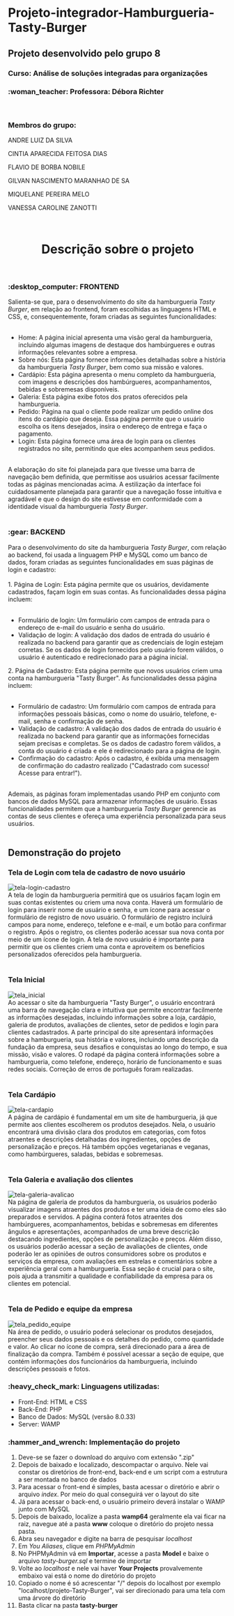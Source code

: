 # Projeto-integrador-Hamburgueria-Tasty-Burger

## Projeto desenvolvido pelo grupo 8

<h3>Curso:  Análise de soluções integradas para organizações </h3>

<h3>:woman_teacher: Professora:&nbsp;Débora Richter</h3>
</br>
<h3>Membros do grupo: </h3>
  <p>ANDRE LUIZ DA SILVA</p>
  <p>CINTIA APARECIDA FEITOSA DIAS</p>
  <p>FLAVIO DE BORBA NOBILE</p>
  <p>GILVAN NASCIMENTO MARANHAO DE SA</p>
  <p>MIQUELANE PEREIRA MELO</p>
  <p>VANESSA CAROLINE ZANOTTI</p>
    
</br>
<h1 align="center">Descrição sobre o projeto</h1>


<br>
<h3>:desktop_computer: FRONTEND</h3>
Salienta-se que, para o desenvolvimento do site da hamburgueria <i>Tasty Burger</i>, em relação ao frontend, foram escolhidas as linguagens HTML e CSS, e, consequentemente, foram criadas as seguintes funcionalidades:
<ul>
	<br>
	<li>Home: A página inicial apresenta uma visão geral da hamburgueria, incluindo algumas imagens de destaque dos hambúrgueres e outras informações relevantes sobre a empresa.</li>	 
	<li>Sobre nós: Esta página fornece informações detalhadas sobre a história da hamburgueria <i>Tasty Burger</i>, bem como sua missão e valores.</li>	
	<li>Cardápio: Esta página apresenta o menu completo da hamburgueria, com imagens e descrições dos hambúrgueres, acompanhamentos, bebidas e sobremesas disponíveis.</li>	
	<li>Galeria: Esta página exibe fotos dos pratos oferecidos pela hamburgueria.</li>	
	<li>Pedido: Página na qual o cliente pode realizar um pedido online dos itens do cardápio que deseja. Essa página permite que o usuário escolha os itens desejados, insira o endereço de entrega e faça o pagamento.</li>	
	<li>Login: Esta página fornece uma área de login para os clientes registrados no site, permitindo que eles acompanhem seus pedidos.</li>
</ul>
<br>
	A elaboração do site foi planejada para que tivesse uma barra de navegação bem definida, que permitisse aos usuários acessar facilmente todas as páginas mencionadas acima. A estilização da interface foi cuidadosamente planejada para garantir que a navegação fosse intuitiva e agradável e que o design do site estivesse em conformidade com a identidade visual da hamburgueria <i>Tasty Burger</i>.
<br>
<br>
<h3>:gear: BACKEND</h3>
Para o desenvolvimento do site da hamburgueria <i>Tasty Burger</i>, com relação ao backend, foi usada a linguagem PHP e MySQL como um banco de dados, foram criadas as seguintes funcionalidades em suas páginas de login e cadastro:
<br>
<br>
1. Página de Login: Esta página permite que os usuários, devidamente cadastrados, façam login em suas contas. As funcionalidades dessa página incluem:

<ul>
	<br>
	<li> Formulário de login: Um formulário com campos de entrada para o endereço de e-mail do usuário e senha do usuário.</li>
	<li>Validação de login: A validação dos dados de entrada do usuário é realizada no backend para garantir que as credenciais de login estejam corretas. Se os dados de login fornecidos pelo usuário forem válidos, o usuário é autenticado e redirecionado para a página inicial.</li>
</ul>
2. Página de Cadastro: Esta página permite que novos usuários criem uma conta na hamburgueria "Tasty Burger". As funcionalidades dessa página incluem:
<br>
<br>
<ul>
	<li> Formulário de cadastro: Um formulário com campos de entrada para informações pessoais básicas, como o nome do usuário, telefone, e-mail, senha e confirmação de senha.</li>
	<li>Validação de cadastro: A validação dos dados de entrada do usuário é realizada no backend para garantir que as informações fornecidas sejam precisas e completas. Se os dados de cadastro forem válidos, a conta do usuário é criada e ele é redirecionado para a página de login.</li>
	<li> Confirmação do cadastro: Após o cadastro, é exibida uma mensagem de confirmação do cadastro realizado ("Cadastrado com sucesso! Acesse para entrar!").</li>
	<br>
</ul>
Ademais, as páginas foram implementadas usando PHP em conjunto com bancos de dados MySQL para armazenar informações de usuário. Essas funcionalidades permitem que a hamburgueria <i>Tasty Burger</i> gerencie as contas de seus clientes e ofereça uma experiência personalizada para seus usuários.
<br>
<br>

<h2> Demonstração do projeto</h2>
<h3>Tela de Login com tela de cadastro de novo usuário</h3>

![tela-login-cadastro](https://github.com/Cintiaafd/Projeto-integrador-Hamburgueria-Tasty-Burger/assets/76489700/c92cf7d4-8632-4c70-bae5-baa3c9aec240)
<br>
A tela de login da hamburgueria permitirá que os usuários façam login em suas contas existentes ou criem uma nova conta. Haverá um formulário de login para inserir nome de usuário e senha, e um ícone para acessar o formulário de registro de novo usuário. O formulário de registro incluirá campos para nome, endereço, telefone e e-mail, e um botão para confirmar o registro. Após o registro, os clientes poderão acessar sua nova conta por meio de um ícone de login. A tela de novo usuário é importante para permitir que os clientes criem uma conta e aproveitem os benefícios personalizados oferecidos pela hamburgueria.
<br>
<br>

<h3>Tela Inicial</h3>

![tela_inicial](https://github.com/Cintiaafd/Projeto-integrador-Hamburgueria-Tasty-Burger/assets/76489700/92c4ee96-c8cd-468b-8727-d56280704a91)
<br>
Ao acessar o site da hamburgueria "Tasty Burger", o usuário encontrará uma barra de navegação clara e intuitiva que permite encontrar facilmente as informações desejadas, incluindo informações sobre a loja, cardápio, galeria de produtos, avaliações de clientes, setor de pedidos e login para clientes cadastrados. A parte principal do site apresentará informações sobre a hamburgueria, sua história e valores, incluindo uma descrição da fundação da empresa, seus desafios e conquistas ao longo do tempo, e sua missão, visão e valores. O rodapé da página conterá informações sobre a hamburgueria, como telefone, endereço, horário de funcionamento e suas redes sociais. Correção de erros de português foram realizadas.
<br>
<br>

<h3>Tela Cardápio</h3>

![tela-cardapio](https://github.com/Cintiaafd/Projeto-integrador-Hamburgueria-Tasty-Burger/assets/76489700/4b7e873c-9104-4e96-9b34-2132cffd0447)
<br>
A página de cardápio é fundamental em um site de hamburgueria, já que permite aos clientes escolherem os produtos desejados. Nela, o usuário encontrará uma divisão clara dos produtos em categorias, com fotos atraentes e descrições detalhadas dos ingredientes, opções de personalização e preços. Há também opções vegetarianas e veganas, como hambúrgueres, saladas, bebidas e sobremesas.
<br>
<br>

<h3>Tela Galeria e avaliação dos clientes</h3>

![tela-galeria-avalicao](https://github.com/Cintiaafd/Projeto-integrador-Hamburgueria-Tasty-Burger/assets/76489700/567dddf2-882f-4f53-9edf-5ec8c08da59e)
<br>
Na página de galeria de produtos da hamburgueria, os usuários poderão visualizar imagens atraentes dos produtos e ter uma ideia de como eles são preparados e servidos. A página conterá fotos atraentes dos hambúrgueres, acompanhamentos, bebidas e sobremesas em diferentes ângulos e apresentações, acompanhados de uma breve descrição destacando ingredientes, opções de personalização e preços. Além disso, os usuários poderão acessar a seção de avaliações de clientes, onde poderão ler as opiniões de outros consumidores sobre os produtos e serviços da empresa, com avaliações em estrelas e comentários sobre a experiência geral com a hamburgueria. Essa seção é crucial para o site, pois ajuda a transmitir a qualidade e confiabilidade da empresa para os clientes em potencial.
<br>
<br>

<h3>Tela de Pedido e equipe da empresa</h3>

![tela_pedido_equipe](https://github.com/Cintiaafd/Projeto-integrador-Hamburgueria-Tasty-Burger/assets/76489700/490e75b3-b475-4473-b8a3-420ac5e540df)
<br>
Na área de pedido, o usuário poderá selecionar os produtos desejados, preencher seus dados pessoais e os detalhes do pedido, como quantidade e valor. Ao clicar no ícone de compra, será direcionado para a área de finalização da compra. Também é possível acessar a seção de equipe, que contém informações dos funcionários da hamburgueria, incluindo descrições pessoais e fotos.

<h3>:heavy_check_mark: Linguagens utilizadas:</h3>
<ul>
	<li>Front-End: HTML e CSS</li>
	<li>Back-End: PHP</li>
	<li>Banco de Dados: MySQL (versão 8.0.33)</li>
	<li>Server: WAMP</li>
</ul>


<h3>:hammer_and_wrench: Implementação do projeto</h3>
	<ol> 
	<li>Deve-se se fazer o download do arquivo com extensão ".zip" </li>
	<li>Depois de baixado e localizado, descompactar o arquivo. Nele vai constar os diretórios de front-end, back-end e um script com a estrutura a ser montada no banco de dados</li>
	<li>Para acessar o front-end é simples, basta acessar o diretório e abrir o arquivo <i>index</i>. Por meio do qual conseguirá ver o layout do site</li>
	<li>Já para acessar o back-end, o usuário primeiro deverá instalar o WAMP junto com MySQL </li>
	<li>Depois de baixado, localize a pasta <b>wamp64</b> geralmente ela vai ficar na raiz, navegue até a pasta <b>www</b> coloque o diretório do projeto nessa pasta.  
	<li>Abra seu navegador e digite na barra de pesquisar <i>localhost</i></li>
	<li>Em <i>You Aliases</i>, clique em <i>PHPMyAdmin</i></li>
	<li>No PHPMyAdmin vá em <b>Importar</b>, acesse a pasta <b>Model</b> e baixe o arquivo <i>tasty-burger.sql</i> e termine de importar</li>
	<li>Volte ao <i>localhost</i> e nele vai haver <b>Your Projects</b> provalvemente embaixo vai está o nome do diretório do projeto</li>
	<li>Copiado o nome é só acrescentar "/" depois do localhost por exemplo "localhost/projeto-Tasty-Burger", vai ser direcionado para uma tela com uma árvore do diretório</li>
	<li>Basta clicar na pasta <b>tasty-burger</b></li>
	</ol>
	
